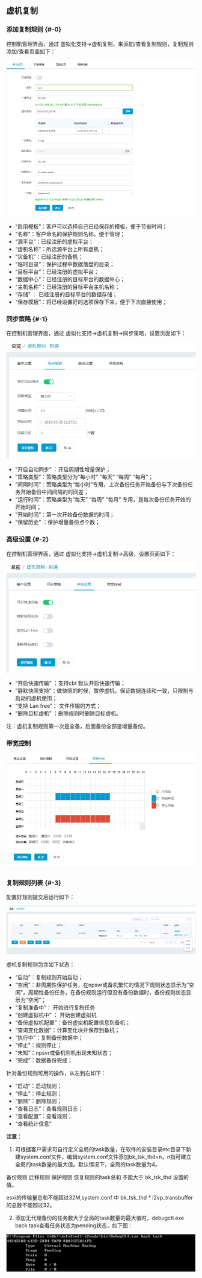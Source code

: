 ## 虚机复制

### 添加复制规则 {#-0}

控制机管理界面，通过 虚拟化支持-&gt;虚机复制，来添加/查看复制规则，复制规则添加/查看页面如下：

![说明: 1](/assets/V7.1.2019011518.png)

*   “启用模板”：客户可以选择自己已经保存的模板，便于节省时间；
*   “名称”：客户命名的保护规则名称，便于管理；
*   “源平台”：已经注册的虚拟平台；
*   “虚机名称”：所选源平台上所有虚机；
*   “灾备机”：已经注册的备机；
*   “临时目录”：保护过程中数据落盘的目录；
*   “目标平台”：已经注册的虚拟平台；
*   “数据中心”：已经注册的目标平台的数据中心；
*   “主机名称”：已经注册的目标平台主机名称；
*   “存储” ： 已经注册的目标平台的数据存储；
*   “保存模板”：将已经设置好的选项保存下来，便于下次直接使用；

### 同步策略 {#-1}

在控制机管理界面，通过 虚拟化支持-&gt;虚机复制-&gt;同步策略，设置页面如下：

![说明: 1](/assets/V7.120190325122817.png)

*   “开启自动同步” ：开启周期性增量保护；
*   “策略类型”：策略类型分为“每小时” “每天” “每周” “每月”；
*   “间隔时间”：策略类型为“每小时”专用，上次备份任务开始备份与下次备份任务开始备份中间间隔的时间差；
*   “运行时间”：策略类型为“每天” “每周” “每月” 专用，是每次备份任务开始的开始时间；
*   “开始时间”：第一次开始备份数据的时间；
*   “保留历史” ：保护增量备份点个数；

### 高级设置 {#-2}

在控制机管理界面，通过 虚拟化支持-&gt;虚机复制-&gt;高级，设置页面如下：

![说明: 1](/assets/V7.120190325122831.png)

*   “开启快速传输” ：支持cbt 默认开启快速传输；
*   “静默快照支持”：做快照的时候，暂停虚机，保证数据连续和一致，只限制与启动的虚机使用；
*   “支持 Lan free”： 文件传输的方式；
*   “删除目标虚机” ：删除规则时删除目标虚机。

注：虚机复制规则第一次是全备，后面备份全部是增量备份。

### 带宽控制

![说明: 1](/assets/V7.1.2019011521.png)

### 复制规则列表 {#-3}

配置好规则提交后运行如下：


![说明: 1](/assets/V7.1.2019011522.png)

虚机复制规则包含如下状态：

*   “启动”：复制规则开始启动；
*   “空闲”：非周期性保护任务，在npsvr或备机繁忙的情况下规则状态显示为“空闲”，周期性备份任务，在备份规则运行但没有备份数据时，备份规则状态显示为“空闲”；
*   “复制准备中”： 开始进行复制任务
*   “创建虚拟机中” ： 开始创建虚拟机
*   “备份虚拟机配置”：备份虚拟机配置信息到备机；
*   “查询变化数据”：计算变化块并保存到备机；
*   “执行中”：复制备份数据中；
*   “停止”：规则停止；
*   “未知”：npsvr或备机宕机出现未知状态；
*   “完成”：数据备份完成；

针对备份规则可用的操作，从左到右如下：

*   “启动”：启动规则；
*   “停止”：停止规则；
*   “删除”：删除规则；
*   “查看日志”：查看规则日志；
*   “查看配置”：查看规则；
*   “查看统计信息”

**注意**：

1.  可根据客户需求可自行定义全局的task数量，在软件的安装目录etc目录下新建system.conf文件，编辑system.conf文件添加bk_tsk_thd=n，n指可建立全局的task数量的最大值。默认情况下，全局的task数量为4。

   备份规则 迁移规则 保护规则 恢复规则的task总和 不能大于 bk_tsk_thd 设置的值。
   
   esxi的传输量总和不能超过32M,system.conf  中  bk_tsk_thd * i2vp_transbuffer 的总数不能超过32。


2.  添加无代理备份的任务数大于全局的task数量的最大值时，debugctl.exe back task查看任务状态为pending状态，如下图：

![说明: 3](/assets/V6.036973.png)
